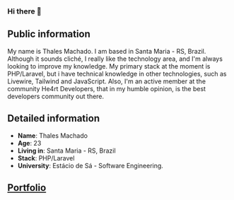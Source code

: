 ### Hi there 👋


## Public information
My name is Thales Machado. I am based in Santa Maria - RS, Brazil. Although it sounds cliché, I really like the technology area, and I'm always looking to improve my knowledge. My primary stack at the moment is PHP/Laravel, but i have technical knowledge in other technologies, such as Livewire, Tailwind and JavaScript. Also, I'm an active member at the community He4rt Developers, that in my humble opinion, is the best developers community out there.


## Detailed information
* **Name**: Thales Machado
* **Age**: 23
* **Living in**: Santa Maria - RS, Brazil
* **Stack**: PHP/Laravel
* **University**: Estácio de Sá - Software Engineering.

## [Portfolio](https://thalesmengue.github.io/)
